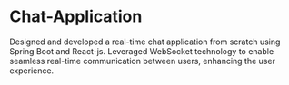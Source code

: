 # Chat-Application
Designed and developed a real-time chat application from scratch using Spring Boot and React-js. Leveraged WebSocket technology to enable seamless real-time communication between users, enhancing the user experience.

